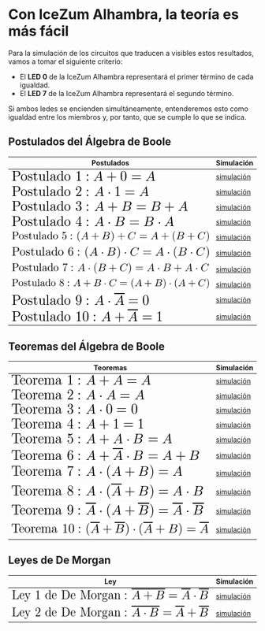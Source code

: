# Con IceZum Alhambra, la teoría es más fácil

Para la simulación de los circuitos que traducen a visibles estos resultados, vamos a tomar el siguiente criterio:

-   El **LED 0** de la IceZum Alhambra representará el primer término de cada igualdad.
-   El **LED 7** de la IceZum Alhambra representará el segundo término.

Si ambos ledes se encienden simultáneamente, entenderemos esto como igualdad entre los miembros y, por tanto, que se cumple lo que se indica.

## **Postulados del Álgebra de Boole**

Postulados  | Simulación
--|--
![](P1.png)  |  [simulación](Postulado1.ice)
![](P2.png)  |  [simulación](Postulado2.ice)
![](P3.png)  |  [simulación](Postulado3.ice)
![](P4.png)  |  [simulación](Postulado4.ice)
![](P5.png)  |  [simulación](Postulado5.ice)
![](P6.png)  |  [simulación](Postulado6.ice)
![](P7.png)  |  [simulación](Postulado7.ice)
![](P8.png)  |  [simulación](Postulado8.ice)
![](P9.png)  |  [simulación](Postulado9.ice)
![](P10.png)  |  [simulación](Postulado10.ice)


## **Teoremas del Álgebra de Boole**

Teoremas  | Simulación
--|--
![](T1.png)  |  [simulación](Teorema1.ice)
![](T2.png)  |  [simulación](Teorema2.ice)
![](T3.png)  |  [simulación](Teorema3.ice)
![](T4.png)  |  [simulación](Teorema4.ice)
![](T5.png)  |  [simulación](Teorema5.ice)
![](T6.png)  |  [simulación](Teorema6.ice)
![](T7.png)  |  [simulación](Teorema7.ice)
![](T8.png)  |  [simulación](Teorema8.ice)
![](T9.png)  |  [simulación](Teorema9.ice)
![](T10.png)  |  [simulación](Teorema10.ice)


## **Leyes de De Morgan**



Ley  | Simulación
--|--
![](DM1.png)  |  [simulación](DeMorgan1.ice)
![](DM2.png)  |  [simulación](DeMorgan2.ice)
